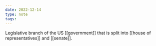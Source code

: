 ```yaml
---
date: 2022-12-14
type: note
tags:
---
```


Legislative branch of the US [[government]] that is split into [[house of representatives]] and [[senate]].
